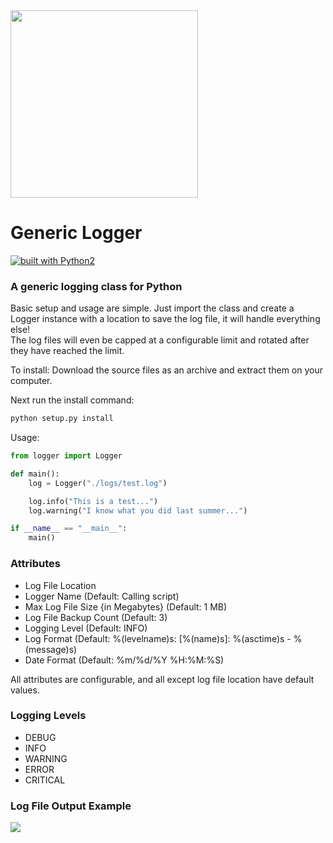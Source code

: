 <img src="https://i.imgur.com/FPfSM65.png" width="300">

# Generic Logger
[![built with Python2](https://img.shields.io/badge/Built%20with-Python2-blue.svg)](https://www.python.org/)

### A generic logging class for Python

Basic setup and usage are simple.  Just import the class and create a Logger instance with a location to save the log file, it will handle everything else!  
The log files will even be capped at a configurable limit and rotated after they have reached the limit.

To install:
Download the source files as an archive and extract them on your computer.

Next run the install command:
```bash
python setup.py install
```

Usage:
```python
from logger import Logger

def main():
    log = Logger("./logs/test.log")

    log.info("This is a test...")
    log.warning("I know what you did last summer...")

if __name__ == "__main__":
    main()
```

### Attributes
*   Log File Location
*   Logger Name (Default: Calling script)
*   Max Log File Size {in Megabytes} (Default: 1 MB)
*   Log File Backup Count (Default: 3)
*   Logging Level (Default: INFO)
*   Log Format (Default: %(levelname)s: [%(name)s]: %(asctime)s - %(message)s)
*   Date Format (Default: %m/%d/%Y %H:%M:%S)

All attributes are configurable, and all except log file location have default values.

### Logging Levels
*   DEBUG
*   INFO
*   WARNING
*   ERROR
*   CRITICAL

### Log File Output Example
<img src="https://i.imgur.com/SBNtE18.png">